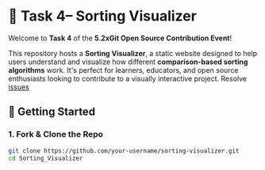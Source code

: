 # 🧠 Task 4– Sorting Visualizer

Welcome to **Task 4** of the **5.2xGit Open Source Contribution Event**!

This repository hosts a **Sorting Visualizer**, a static website designed to help users understand and visualize how different **comparison-based sorting algorithms** work. It's perfect for learners, educators, and open source enthusiasts looking to contribute to a visually interactive project.
Resolve [issues](https://github.com/5xGit/5.2xGit_Task4/issues)

## 🚀 Getting Started

### 1. Fork & Clone the Repo

```bash
git clone https://github.com/your-username/sorting-visualizer.git
cd Sorting_Visualizer
```
